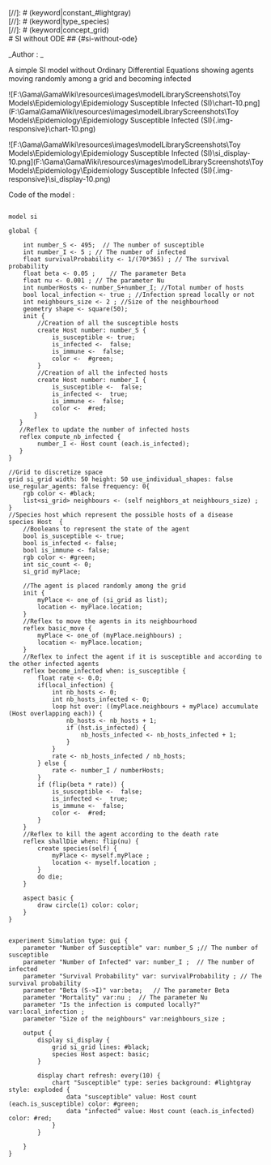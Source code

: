 [//]: # (keyword|operator_accumulate)
<div class='gama-keyword-style' id ='321_0_150_operator-accumulate'></div>
[//]: # (keyword|constant_#lightgray)
<div class='gama-keyword-style' id ='321_1_1256_constant--lightgray'></div>
[//]: # (keyword|type_species)
<div class='gama-keyword-style' id ='321_2_1565_type-species'></div>
[//]: # (keyword|concept_grid)
<div class='gama-keyword-style' id ='321_3_51_concept-grid'></div>
# SI without ODE ## {#si-without-ode}


_Author : _

A simple SI model without Ordinary Differential Equations showing agents moving randomly among a grid and becoming infected


![F:\Gama\GamaWiki\resources\images\modelLibraryScreenshots\Toy Models\Epidemiology\Epidemiology Susceptible Infected (SI)\chart-10.png](F:\Gama\GamaWiki\resources\images\modelLibraryScreenshots\Toy Models\Epidemiology\Epidemiology Susceptible Infected (SI){.img-responsive}\chart-10.png)

![F:\Gama\GamaWiki\resources\images\modelLibraryScreenshots\Toy Models\Epidemiology\Epidemiology Susceptible Infected (SI)\si_display-10.png](F:\Gama\GamaWiki\resources\images\modelLibraryScreenshots\Toy Models\Epidemiology\Epidemiology Susceptible Infected (SI){.img-responsive}\si_display-10.png)

Code of the model : 

```

model si

global { 
	
    int number_S <- 495;  // The number of susceptible
    int number_I <- 5 ;	// The number of infected
    float survivalProbability <- 1/(70*365) ; // The survival probability
	float beta <- 0.05 ; 	// The parameter Beta
	float nu <- 0.001 ;	// The parameter Nu
	int numberHosts <- number_S+number_I; //Total number of hosts
	bool local_infection <- true ; //Infection spread locally or not
	int neighbours_size <- 2 ; //Size of the neighbourhood
	geometry shape <- square(50);
	init { 
		//Creation of all the susceptible hosts
		create Host number: number_S {
        	is_susceptible <- true;
        	is_infected <-  false;
            is_immune <-  false; 
            color <-  #green;
        }
        //Creation of all the infected hosts
        create Host number: number_I {
            is_susceptible <-  false; 
            is_infected <-  true;
            is_immune <-  false; 
            color <-  #red;  
       }
   }
   //Reflex to update the number of infected hosts
   reflex compute_nb_infected {
   		number_I <- Host count (each.is_infected);
   }  
}

//Grid to discretize space
grid si_grid width: 50 height: 50 use_individual_shapes: false use_regular_agents: false frequency: 0{
	rgb color <- #black;
	list<si_grid> neighbours <- (self neighbors_at neighbours_size) ;       
}
//Species host which represent the possible hosts of a disease
species Host  {
	//Booleans to represent the state of the agent
	bool is_susceptible <- true;
	bool is_infected <- false;
    bool is_immune <- false;
    rgb color <- #green;
    int sic_count <- 0;
    si_grid myPlace;
    
    //The agent is placed randomly among the grid
    init {
    	myPlace <- one_of (si_grid as list);
    	location <- myPlace.location;
    }        
    //Reflex to move the agents in its neighbourhood
    reflex basic_move {
    	myPlace <- one_of (myPlace.neighbours) ;
        location <- myPlace.location;
    }
    //Reflex to infect the agent if it is susceptible and according to the other infected agents
    reflex become_infected when: is_susceptible {
    	float rate <- 0.0;
    	if(local_infection) {
    		int nb_hosts <- 0;
    		int nb_hosts_infected <- 0;
    		loop hst over: ((myPlace.neighbours + myPlace) accumulate (Host overlapping each)) {
    			nb_hosts <- nb_hosts + 1;
    			if (hst.is_infected) {
    				nb_hosts_infected <- nb_hosts_infected + 1;
    			}
    		}
    		rate <- nb_hosts_infected / nb_hosts;
    	} else {
    		rate <- number_I / numberHosts;
    	}
    	if (flip(beta * rate)) {
        	is_susceptible <-  false;
            is_infected <-  true;
            is_immune <-  false;
            color <-  #red;    
        }
    }
    //Reflex to kill the agent according to the death rate
    reflex shallDie when: flip(nu) {
		create species(self) {
			myPlace <- myself.myPlace ;
			location <- myself.location ; 
		}
       	do die;
    }
            
    aspect basic {
        draw circle(1) color: color; 
    }
}


experiment Simulation type: gui { 
 	parameter "Number of Susceptible" var: number_S ;// The number of susceptible
    parameter "Number of Infected" var: number_I ;	// The number of infected
    parameter "Survival Probability" var: survivalProbability ; // The survival probability
	parameter "Beta (S->I)" var:beta; 	// The parameter Beta
	parameter "Mortality" var:nu ;	// The parameter Nu
	parameter "Is the infection is computed locally?" var:local_infection ;
	parameter "Size of the neighbours" var:neighbours_size ;
	
 	output { 
	    display si_display {
	        grid si_grid lines: #black;
	        species Host aspect: basic;
	    }
	        
	    display chart refresh: every(10) {
			chart "Susceptible" type: series background: #lightgray style: exploded {
				data "susceptible" value: Host count (each.is_susceptible) color: #green;
				data "infected" value: Host count (each.is_infected) color: #red;
			}
		}
			
	}
}
```